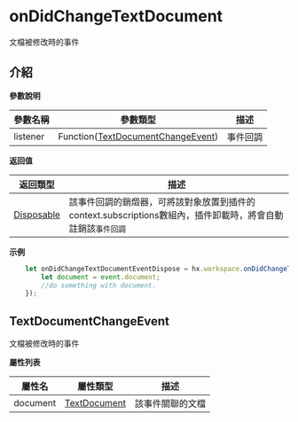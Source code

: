 # onDidChangeTextDocument

文檔被修改時的事件

## 介紹

**參數說明**

|參數名稱	|參數類型															|描述		|
|--			|--																	|--			|
|listener	|Function([TextDocumentChangeEvent](#TextDocumentChangeEvent))	|事件回調	|

**返回值**

|返回類型	|描述				|
|--			|--					|
|[Disposable](/ExtensionDocs/Api/other/Disposable)	|該事件回調的銷燬器，可將該對象放置到插件的context.subscriptions數組內，插件卸載時，將會自動註銷該`事件回調`	|

**示例**
``` javascript
    let onDidChangeTextDocumentEventDispose = hx.workspace.onDidChangeTextDocument(function(event){
        let document = event.document;
        //do something with document.
    });
```

## TextDocumentChangeEvent
文檔被修改時的事件

**屬性列表**

|屬性名		|屬性類型						|描述				|
|--			|--								|--					|
|document	|[TextDocument](/ExtensionDocs/Api/windows/TextEditor.md#TextDocument)	|該事件關聯的文檔	|